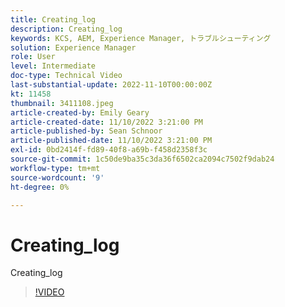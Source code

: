 ```yaml
---
title: Creating_log
description: Creating_log
keywords: KCS, AEM, Experience Manager, トラブルシューティング
solution: Experience Manager
role: User
level: Intermediate
doc-type: Technical Video
last-substantial-update: 2022-11-10T00:00:00Z
kt: 11458
thumbnail: 3411108.jpeg
article-created-by: Emily Geary
article-created-date: 11/10/2022 3:21:00 PM
article-published-by: Sean Schnoor
article-published-date: 11/10/2022 3:21:00 PM
exl-id: 0bd2414f-fd89-40f8-a69b-f458d2358f3c
source-git-commit: 1c50de9ba35c3da36f6502ca2094c7502f9dab24
workflow-type: tm+mt
source-wordcount: '9'
ht-degree: 0%

---
```


# Creating_log

Creating_log

>[!VIDEO](https://video.tv.adobe.com/v/3411108/?quality=12&learn=on)
